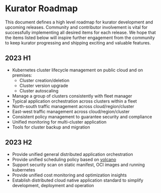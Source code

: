 # Kurator Roadmap

This document defines a high level roadmap for kurator development and upcoming releases.
Community and contributor involvement is vital for successfully implementing all desired items for each release.
We hope that the items listed below will inspire further engagement from the community to keep kurator progressing and shipping exciting and valuable features.

## 2023 H1
- Kubernetes cluster lifecycle management on public cloud and on premises:
  - Cluster creation/deletion
  - Cluster version upgrade
  - Cluster autoscaling
- Manage a group of clusters consistently with fleet manager
- Typical application orchestration across clusters within a fleet
- North-south traffic management across cloud/region/cluster
- East-west traffic management across cloud/region/cluster
- Consistent policy management to guarantee security and compliance
- Unified monitoring for multi-cluster application
- Tools for cluster backup and migration

## 2023 H2
- Provide unified general distributed application orchestration
- Provide unified scheduling policy based on [volcano](https://github.com/volcano-sh/volcano)
- Support security scan on static manifest, OCI images and running kubernetes
- Provide unified cost monitoring and optimization insights
- Establish distributed cloud native application standard to simplify development, deployment and operation